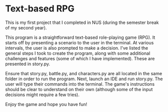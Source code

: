 # Text-based RPG

This is my first project that I completed in NUS (during the semester break of my second year).

This program is a straightforward text-based role-playing game (RPG). It starts off by presenting a scenario to the user in the terminal. At various intervals, the user is also prompted to make a decision. I've listed the general steps I took to create the program, along with some additional challenges and features (some of which I have implemented). These are presented in story.py.

Ensure that story.py, battle.py, and characters.py are all located in the same folder in order to run the program. Next, launch an IDE and run story.py. The user will type their commands into the terminal. The game's instructions should be clear to understand on their own (although some of the input decisions might require a few tries).

Enjoy the game and hope you have fun!
